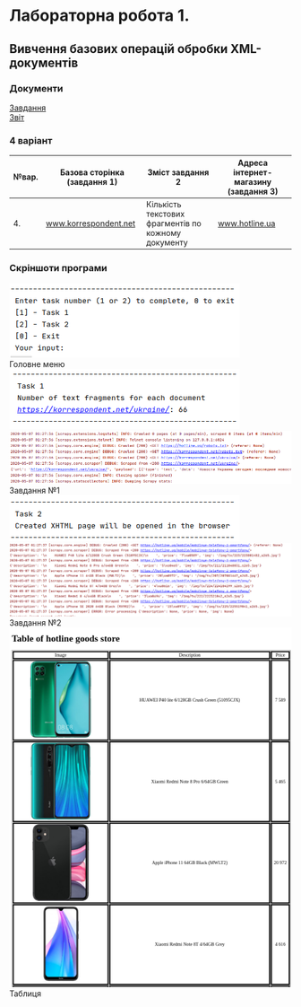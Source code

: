 # Лабораторна робота 1. 
## Вивчення базових операцій обробки XML-документів

### Документи

[Завдання](docs/Lab1.pdf)  
[Звіт](docs/Lab1_Kovtun_Artem_KP71.pdf)

### 4 варіант

|№вар.| Базова сторінка (завдання 1) | Зміст завдання 2     | Адреса інтернет-магазину (завдання 3) |
|-----|------------------------------|----------------------|---------------------------------------|
| 4.  | www.korrespondent.net        | Кількість текстових фрагментів по кожному документу| www.hotline.ua |


### Скріншоти програми

![lab](images/MainMenu.png)  
Головне меню  
![lab](images/task1.png)  
![lab](images/scrap1.png)  
Завдання №1  
![lab](images/task2.png)  
![lab](images/scrap2.png)  
Завдання №2  
![lab](images/table.png)  
Таблиця  



